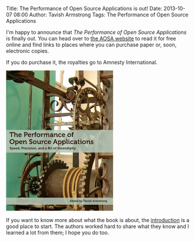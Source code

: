 Title: The Performance of Open Source Applications is out!
Date: 2013-10-07 08:00
Author: Tavish Armstrong
Tags: The Performance of Open Source Applications

I'm happy to announce that *The Performance of Open Source Applications* is
finally out. You can head over to [the AOSA website](http://aosabook.org) to
read it for free online and find links to places where you can purchase paper
or, soon, electronic copies.

If you do purchase it, the royalties go to Amnesty International.

![The Performance of Open Source Applications Cover](/photos/posa-front.jpg)

If you want to know more about what the book is about, the
[introduction](http://aosabook.org/en/posa/introduction.html) is a good place
to start. The authors worked hard to share what they know and I learned a lot
from them; I hope you do too.
